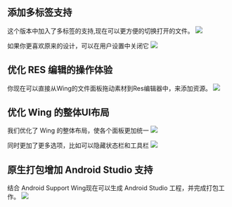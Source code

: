 
## 添加多标签支持
这个版本中加入了多标签的支持,现在可以更方便的切换打开的文件。
![](577bb3e6106f5.png)

如果你更喜欢原来的设计，可以在用户设置中关闭它
![](577bb5ef54a37.png)

## 优化 RES 编辑的操作体验
你现在可以直接从Wing的文件面板拖动素材到Res编辑器中，来添加资源。
![](577bb54f7881b.png)

## 优化 Wing 的整体UI布局
我们优化了 Wing 的整体布局，使各个面板更加统一
![](577bb54f419d7.png)

同时更加了更多选项，比如可以隐藏状态栏和工具栏
![](577bb54f65803.png)

## 原生打包增加 Android Studio 支持
结合 Android Support Wing现在可以生成 Android Studio 工程，并完成打包工作。
![](577bb54f594a1.png)



